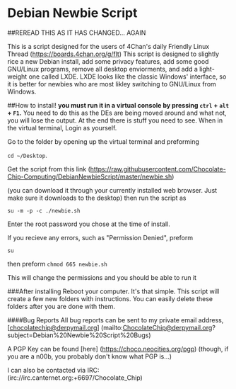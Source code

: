 # Debian Newbie Script

##REREAD THIS AS IT HAS CHANGED... AGAIN


This is a script designed for the users of 4Chan's daily Friendly Linux Thread (https://boards.4chan.org/g/flt)
This script is designed to slightly rice a new Debian install, add some privacy features, add some good GNU/Linux programs, remove all desktop enviorments, and add a light-weight one called LXDE. LXDE looks like the classic Windows' interface, so it is better for newbies who are most likley switching to GNU/Linux from Windows.

##How to install!
**you must run it in a virtual console by pressing <code>ctrl</code> + <code>alt</code> + <code>F1</code>.** You need to do this as the DEs are being moved around and what not, you will lose the output. At the end there is stuff you need to see. When in the virtual terminal, Login as yourself.

Go to the folder by opening up the virtual terminal and preforming 

<code>cd ~/Desktop</code>.

Get the script from this link (https://raw.githubusercontent.com/Chocolate-Chip-Computing/DebianNewbieScript/master/newbie.sh) 

(you can download it through your currently installed web browser. Just make sure it downloads to the desktop)
then run the script as

<code>su -m -p -c ./newbie.sh</code>

Enter the root password you chose at the time of install.

If you recieve any errors, such as "Permission Denied", preform 

<code>su</code>

then preform
<code>chmod 665 newbie.sh</code>

This will change the permissions and you should be able to run it

###After installing
Reboot your computer. It's that simple. This script will create a few new folders with instructions. You can easily delete these folders after you are done with them.

####Bug Reports
All bug reports can be sent to my private email address, 
[chocolatechip@derpymail.org] (mailto:ChocolateChip@derpymail.org?subject=Debian%20Newbie%20Script%20Bugs)

A PGP Key can be found [here] (https://choco.neocities.org/pgp) (though, if you are a n00b, you probably don't know what PGP is...)

I can also be contacted via IRC: (irc://irc.canternet.org:+6697/Chocolate_Chip)


